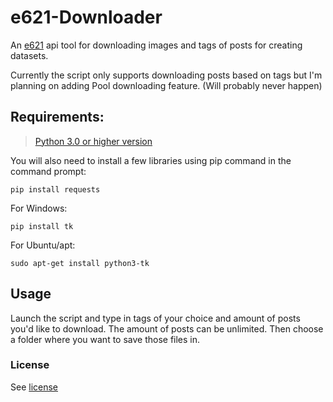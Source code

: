 # e621-Downloader
An [e621](https://e621.net) api tool for downloading images and tags of posts for creating datasets.

Currently the script only supports downloading posts based on tags but I'm planning on adding Pool downloading feature. (Will probably never happen)

## Requirements:
> [Python 3.0 or higher version](https://www.python.org/downloads/)

You will also need to install a few libraries using pip command in the command prompt:

```
pip install requests
```

For Windows:
```
pip install tk
```
For Ubuntu/apt:
```
sudo apt-get install python3-tk
```



## Usage
Launch the script and type in tags of your choice and amount of posts you'd like to download.
The amount of posts can be unlimited.
Then choose a folder where you want to save those files in.

### License
See [license](https://github.com/Gerdvibis/e621-Downloader/blob/main/LICENSE)

